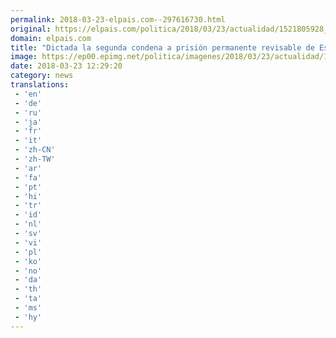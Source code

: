 ```yaml
---
permalink: 2018-03-23-elpais.com--297616730.html
original: https://elpais.com/politica/2018/03/23/actualidad/1521805928_781095.html#?ref=rss&format=simple&link=link
domain: elpais.com
title: "Dictada la segunda condena a prisión permanente revisable de España"
image: https://ep00.epimg.net/politica/imagenes/2018/03/23/actualidad/1521805928_781095_1521806080_rrss_normal.jpg
date: 2018-03-23 12:29:20
category: news
translations: 
 - 'en'
 - 'de'
 - 'ru'
 - 'ja'
 - 'fr'
 - 'it'
 - 'zh-CN'
 - 'zh-TW'
 - 'ar'
 - 'fa'
 - 'pt'
 - 'hi'
 - 'tr'
 - 'id'
 - 'nl'
 - 'sv'
 - 'vi'
 - 'pl'
 - 'ko'
 - 'no'
 - 'da'
 - 'th'
 - 'ta'
 - 'ms'
 - 'hy'
---
```


